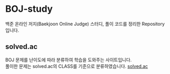 # BOJ-study
백준 온라인 저지(Baekjoon Online Judge) 스터디, 풀이 코드를 정리한 Repository입니다.

## solved.ac  
BOJ 문제를 난이도에 따라 분류하여 학습을 도와주는 사이트입니다.  
풀이한 문제는 solved.ac의 CLASS를 기준으로 분류하였습니다. [solved.ac](https://solved.ac/)
